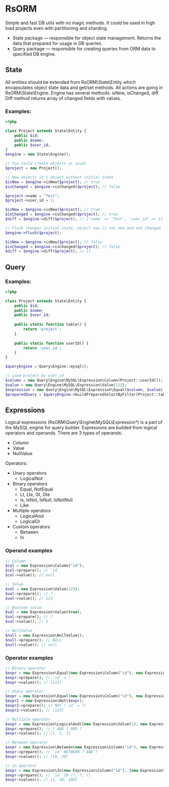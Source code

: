 # RsORM

Simple and fast DB utils with no magic methods. It could be used in high load projects even with partitioning and sharding. 

* State package — responsible for object state management. Returns the data that prepared for usage in DB queries.
* Query package — responsible for creating queries from ORM data to specified DB engine. 


## State

All entities should be extended from RsORM\State\Entity which encapsulates object state data and get/set methods. All actions are going in RsORM\State\Engine.
Engine has several methods: isNew, isChanged, diff. Diff method returns array of changed fields with values.

### Examples:

```php
<?php

class Project extends State\Entity {
    public $id;
    public $name;
    public $user_id;
}
$engine = new State\Engine();

// You could create objects as usual
$project = new Project();

// New objects it's object without initial state
$isNew = $engine->isNew($project); // true
$isChanged = $engine->isChanged($project); // false

$project->name = "Test";
$project->user_id = 1;

$isNew = $engine->isNew($project); // true
$isChanged = $engine->isChanged($project); // true
$diff = $engine->diff($project); // ['name' => 'Test', 'user_id' => 1]

// Flush changes initial state, object now is not new and not changed
$engine->flush($project);

$isNew = $engine->isNew($project); // false
$isChanged = $engine->isChanged($project); // false
$diff = $engine->diff($project); // []

```

## Query

### Examples:

```php
<?php

class Project extends State\Entity {
    public $id;
    public $name;
    public $user_id;
    
    public static function table() {
        return 'project';
    }
    
    public static function userId() {
        return 'user_id';
    }
}

$queryEngine = Query\Engine::mysql();

// Load project by user_id
$column = new Query\Engine\MySQL\Expression\Column(Project::userId());
$value = new Query\Engine\MySQL\Expression\Value(123);
$expression = new Query\Engine\MySQL\Expression\Equal($column, $value);
$preparedQuery = $queryEngine->buildPreparedSelectByFilter(Project::table(), $expression); // SELECT * FROM `project` WHERE `user_id` = :user_id;

```

## Expressions

Logical expressions (RsORM\Query\Engine\MySQL\Expression\*) is a part of the MySQL engine for query builder. Expressions are builded from logical operators and operands. There are 3 types of operands:

* Column
* Value
* NullValue

Operators:

* Unary operators
    * LogicalNot
* Binary operators
    * Equal, NotEqual
    * Lt, Lte, Gt, Gte
    * Is, IsNot, IsNull, IsNotNull
    * Like
* Multiple operators
    * LogicalAnd
    * LogicalOr
* Custom operators
    * Between
    * In

### Operand examples

```php
// Column
$col = new Expression\Column("id");
$col->prepare(); // `id`
$col->value(); // null

// Value
$val = new Expression\Value(123);
$val->prepare(); // ?
$val->value(); // 123

// Boolean value
$val = new Expression\Value(true);
$val->prepare(); // ?
$val->value(); // 1

// NullValue
$null = new Expression\NullValue();
$null->prepare(); // NULL
$null->value(); // null
```

### Operator examples

```php
// Binary operator
$expr = new Expression\Equal(new Expression\Column("id"), new Expression\Value(123));
$expr->prepare(); // `id` = ?
$expr->values(); // [123]

// Unary operator
$expr = new Expression\Equal(new Expression\Column("id"), new Expression\Value(123));
$expr2 = new Expression\Not($expr);
$expr2->prepare(); // NOT (`id` = ?)
$expr2->values(); // [123]

// Multiple operator
$expr = new Expression\LogicalAnd([new Expression\Value(1), new Expression\Value(2), new Expression\Value(3)]);
$expr->prepare(); // ? AND ? AND ?
$expr->values(); // [1, 2, 3]

// Between operator
$expr = new Expression\Between(new Expression\Column("id"), new Expression\Value(10), new Expression\Value(20));
$expr->prepare(); // `id` BETWEEN ? AND ?
$expr->values(); // [10, 20]

// In operator
$expr = new Expression\In(new Expression\Column("id"), [new Expression\Value(1), new Expression\Value(10), new Expression\Value(100)]);
$expr->prepare(); // `id` IN (?, ?, ?)
$expr->values(); // [1, 10, 100]
```
